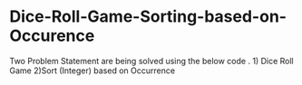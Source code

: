 # Dice-Roll-Game-Sorting-based-on-Occurence
Two Problem Statement are being solved using the below code . 1) Dice Roll Game 2)Sort  (Integer) based on Occurrence 

